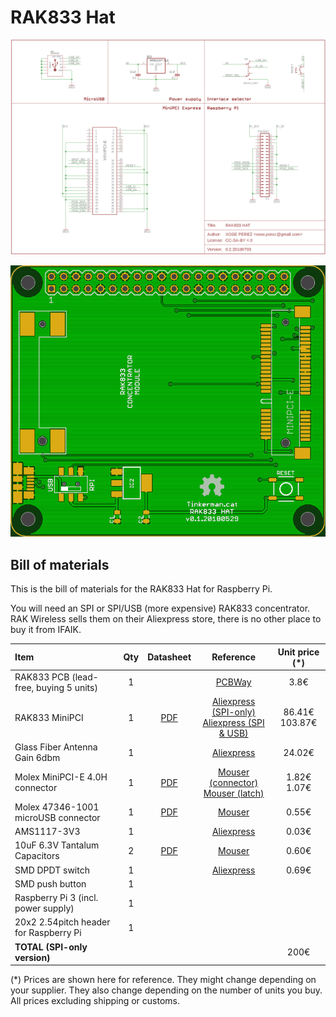 # RAK833 Hat

![Schematic](rak833-hat.schema.png)

![Render](rak833-hat.render.png)

## Bill of materials

This is the bill of materials for the RAK833 Hat for Raspberry Pi.

You will need an SPI or SPI/USB (more expensive) RAK833 concentrator. RAK Wireless sells them on their Aliexpress store, there is no other place to buy it from IFAIK.


|Item|Qty|Datasheet|Reference|Unit price (*)|
| :--- | :---: | :---: | :---: | :---: |
| RAK833 PCB (lead-free, buying 5 units) | 1 | | [PCBWay](https://www.pcbway.com/project/shareproject/RAK833_Raspberry_Pi_Hat_v0_1_20180529.html) | 3.8€ |
| RAK833 MiniPCI | 1 | [PDF](http://docs.rakwireless.com/en/RAK833%20PCIE%20LoRa%20Gateway/hardware%20design/RAK833%20LoRa%20Gateway%20DataSheet%20V1.3.pdf) | [Aliexpress (SPI-only)](https://www.aliexpress.com/item/RAK833-SPI-SX1301Chip-868-915MHz-Industrial-Grade-Mini-PCIe-LoRa-Gateway-Concentrator-Module-support-SPI-Interface/32887664396.html)<br />[Aliexpress (SPI & USB)](https://www.aliexpress.com/item/RAK833-SPI-USB-Industrial-Grade-Mini-PCIe-LoRa-Gateway-Concentrator-Module-SX1301-FT2232H-Chip-868-915MHz/32867370031.html) | 86.41€<br />103.87€ |
| Glass Fiber Antenna Gain 6dbm | 1 | | [Aliexpress](https://www.aliexpress.com/store/product/Glass-Fiber-Antenna-Gain-6dbm-Transmission-range-is-further-LoRa-Gateway-Antenna-with-433-470-868/2805180_32852314761.html) | 24.02€ |
| Molex MiniPCI-E 4.0H connector | 1 | [PDF](https://www.mouser.es/datasheet/2/276/480996701_sd-155861.pdf) | [Mouser (connector)](https://www.mouser.es/ProductDetail/538-67910-1002) <br /> [Mouser (latch)](https://www.mouser.es/ProductDetail/538-48099-5701) | 1.82€<br />1.07€ |
| Molex 47346-1001 microUSB connector | 1 | [PDF](https://www.mouser.es/datasheet/2/276/0473461001_IO_CONNECTORS-272892.pdf) | [Mouser](https://www.mouser.es/ProductDetail/538-47346-1001) | 0.55€ |
| AMS1117-3V3 | 1 | | [Aliexpress](https://www.aliexpress.com/item/10pcs-AMS1117-3-3-AMS1117-LM1117-1117-3-3V-1A-Voltage-Regulator/32348815272.html) | 0.03€ |
| 10uF 6.3V Tantalum Capacitors | 2 | [PDF](https://www.mouser.es/datasheet/2/40/tps-776850.pdf) | [Mouser](https://www.mouser.es/ProductDetail/581-TPSR106K006R1500) | 0.60€ |
| SMD DPDT switch | 1 | | [Aliexpress](https://www.aliexpress.com/item/5PCS-3-Position-6-Pins-DPDT-Panel-PCB-Mount-Mini-SMD-SMT-Slide-Switch-7x6x4mm/32553945435.html) | 0.69€ |
| SMD push button | 1 | | | |
| Raspberry Pi 3 (incl. power supply) | 1 | | | |
| 20x2 2.54pitch header for Raspberry Pi | 1 | | | |
| **TOTAL (SPI-only version)** | | | | 200€ |

(*) Prices are shown here for reference. They might change depending on your supplier. They also change depending on the number of units you buy. All prices excluding shipping or customs.
